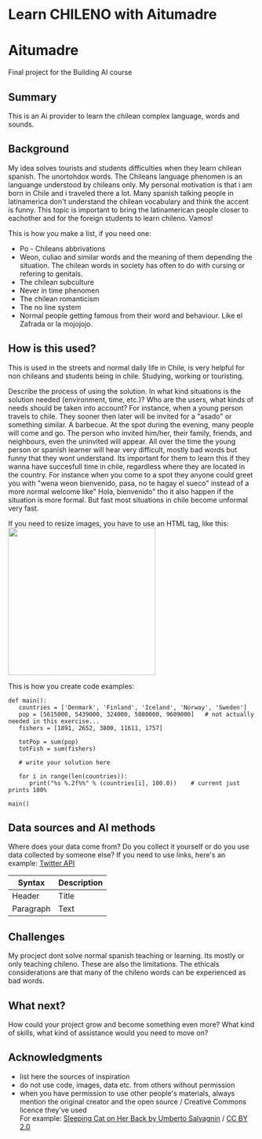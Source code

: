 # Learn CHILENO with Aitumadre
<!-- This is the markdown template for the final project of the Building AI course, 
created by Reaktor Innovations and University of Helsinki. 
Copy the template, paste it to your GitHub README and edit! -->

# Aitumadre

Final project for the Building AI course

## Summary

This is an Ai provider to learn the chilean complex language, words and sounds. 


## Background

My idea solves tourists and students difficulties when they learn chilean spanish. The unortohdox words. The Chileans language phenomen is an languange understood by chileans only. My personal motivation is that i am born in Chile and i traveled there a lot. Many spanish talking people in latinamerica don't understand the chilean vocabulary and think the accent is funny. This topic is important to bring the latinamerican people closer to eachother and for the foreign students to learn chileno. Vamos!

This is how you make a list, if you need one:
* Po - Chileans abbrivations 
* Weon, culiao and similar words and the meaning of them depending the situation. The chilean words in society has often to do with cursing or refering to genitals. 
* The chilean subculture
* Never in time phenomen
* The chilean romanticism
* The no line system 
* Normal people getting famous from their word and behaviour. Like el Zafrada or la mojojojo. 


## How is this used?
This is used in the streets and normal daily life in Chile, is very helpful for non chileans and students being in chile. Studying, working or touristing. 

Describe the process of using the solution. In what kind situations is the solution needed (environment, time, etc.)? Who are the users, what kinds of needs should be taken into account?
For instance, when a young person travels to chile. They sooner then later will be invited for a "asado" or something similar. A barbecue. At the spot during the evening, many people will come and go. The person who invited him/her, their family, friends, and neighbours, even the uninvited will appear. All over the time the young person or spanish learner will hear very difficult, mostly bad words but funny that they wont understand. Its important for them to learn this if they wanna have succesfull time in chile, regardless where they are located in the country. For instance when you come to a spot they anyone could greet you with "wena weon bienvenido, pasa, no te hagay el sueco" instead of a more normal welcome like" Hola, bienvenido" tho it also happen if the situation is more formal. But fast most situations in chile become unformal very fast.


If you need to resize images, you have to use an HTML tag, like this:
<img src="Once you upload an image to your repository, you can link link to it like this (replace the URL with file path, if you've uploaded an image to Github.)
https://www.google.com/search?q=marcianeke&sca_esv=5b719c3468d82b8a&udm=2&biw=1440&bih=726&ei=6FqeZ6TJBaS3wPAPqt-GwAg&oq=marcia&gs_lp=EgNpbWciBm1hcmNpYSoCCAAyChAAGIAEGEMYigUyCxAAGIAEGLEDGIMBMgsQABiABBixAxiDATILEAAYgAQYsQMYgwEyBRAAGIAEMgoQABiABBhDGIoFMgQQABgDMgsQABiABBixAxiDATIFEAAYgAQyBRAAGIAESMUQUABY7QhwAHgAkAEAmAGFAaABjQWqAQMzLjO4AQPIAQD4AQGYAgagAqYFwgIIEAAYgAQYsQPCAgsQABiABBixAxiKBcICDhAAGIAEGLEDGIMBGIoFwgIMEAAYgAQYQxiKBRgKmAMAkgcDMy4zoAenHg&sclient=img#vhid=GL1SQBE_Fa1PbM&vssid=mosaic
" width="300">

This is how you create code examples:
```
def main():
   countries = ['Denmark', 'Finland', 'Iceland', 'Norway', 'Sweden']
   pop = [5615000, 5439000, 324000, 5080000, 9609000]   # not actually needed in this exercise...
   fishers = [1891, 2652, 3800, 11611, 1757]

   totPop = sum(pop)
   totFish = sum(fishers)

   # write your solution here

   for i in range(len(countries)):
      print("%s %.2f%%" % (countries[i], 100.0))    # current just prints 100%

main()
```


## Data sources and AI methods
Where does your data come from? Do you collect it yourself or do you use data collected by someone else?
If you need to use links, here's an example:
[Twitter API](https://developer.twitter.com/en/docs)

| Syntax      | Description |
| ----------- | ----------- |
| Header      | Title       |
| Paragraph   | Text        |

## Challenges

My procject dont solve normal spanish teaching or learning. Its mostly or only teaching chileno. These are also the limitations. The ethicals considerations are that many of the chileno words can be experienced as bad words.

## What next?

How could your project grow and become something even more? What kind of skills, what kind of assistance would you  need to move on? 


## Acknowledgments

* list here the sources of inspiration 
* do not use code, images, data etc. from others without permission
* when you have permission to use other people's materials, always mention the original creator and the open source / Creative Commons licence they've used
  <br>For example: [Sleeping Cat on Her Back by Umberto Salvagnin](https://commons.wikimedia.org/wiki/File:Sleeping_cat_on_her_back.jpg#filelinks) / [CC BY 2.0](https://creativecommons.org/licenses/by/2.0)

